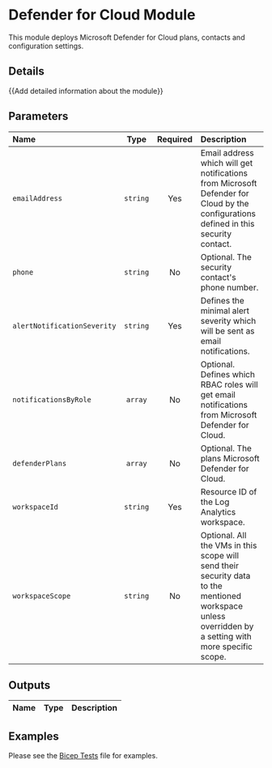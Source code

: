 # Defender for Cloud Module

This module deploys Microsoft Defender for Cloud plans, contacts and configuration settings.

## Details

{{Add detailed information about the module}}

## Parameters

| Name                        | Type     | Required | Description                                                                                                                                           |
| :-------------------------- | :------: | :------: | :---------------------------------------------------------------------------------------------------------------------------------------------------- |
| `emailAddress`              | `string` | Yes      | Email address which will get notifications from Microsoft Defender for Cloud by the configurations defined in this security contact.                  |
| `phone`                     | `string` | No       | Optional. The security contact's phone number.                                                                                                        |
| `alertNotificationSeverity` | `string` | Yes      | Defines the minimal alert severity which will be sent as email notifications.                                                                         |
| `notificationsByRole`       | `array`  | No       | Optional. Defines which RBAC roles will get email notifications from Microsoft Defender for Cloud.                                                    |
| `defenderPlans`             | `array`  | No       | Optional. The plans Microsoft Defender for Cloud.                                                                                                     |
| `workspaceId`               | `string` | Yes      | Resource ID of the Log Analytics workspace.                                                                                                           |
| `workspaceScope`            | `string` | No       | Optional. All the VMs in this scope will send their security data to the mentioned workspace unless overridden by a setting with more specific scope. |

## Outputs

| Name | Type | Description |
| :--- | :--: | :---------- |

## Examples

Please see the [Bicep Tests](test/main.test.bicep) file for examples.